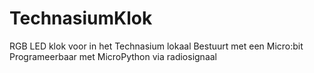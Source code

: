 # TechnasiumKlok
RGB LED klok voor in het Technasium lokaal
Bestuurt met een Micro:bit
Programeerbaar met MicroPython via radiosignaal

